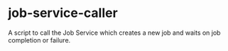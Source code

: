 # job-service-caller
A script to call the Job Service which creates a new job and waits on job completion or failure.
